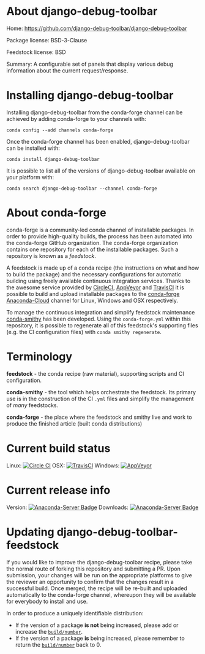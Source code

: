 About django-debug-toolbar
==========================

Home: https://github.com/django-debug-toolbar/django-debug-toolbar

Package license: BSD-3-Clause

Feedstock license: BSD

Summary: A configurable set of panels that display various debug information about the current request/response.



Installing django-debug-toolbar
===============================

Installing django-debug-toolbar from the conda-forge channel can be achieved by adding conda-forge to your channels with:

```
conda config --add channels conda-forge
```

Once the conda-forge channel has been enabled, django-debug-toolbar can be installed with:

```
conda install django-debug-toolbar
```

It is possible to list all of the versions of django-debug-toolbar available on your platform with:

```
conda search django-debug-toolbar --channel conda-forge
```


About conda-forge
=================

conda-forge is a community-led conda channel of installable packages.
In order to provide high-quality builds, the process has been automated into the
conda-forge GitHub organization. The conda-forge organization contains one repository 
for each of the installable packages. Such a repository is known as a *feedstock*.

A feedstock is made up of a conda recipe (the instructions on what and how to build
the package) and the necessary configurations for automatic building using freely
available continuous integration services. Thanks to the awesome service provided by
[CircleCI](https://circleci.com/), [AppVeyor](http://www.appveyor.com/)
and [TravisCI](https://travis-ci.org/) it is possible to build and upload installable
packages to the [conda-forge](https://anaconda.org/conda-forge)
[Anaconda-Cloud](http://docs.anaconda.org/) channel for Linux, Windows and OSX respectively.

To manage the continuous integration and simplify feedstock maintenance
[conda-smithy](http://github.com/conda-forge/conda-smithy) has been developed.
Using the ``conda-forge.yml`` within this repository, it is possible to regenerate all of
this feedstock's supporting files (e.g. the CI configuration files) with ``conda smithy regenerate``.


Terminology
===========

**feedstock** - the conda recipe (raw material), supporting scripts and CI configuration.

**conda-smithy** - the tool which helps orchestrate the feedstock.
                   Its primary use is in the construction of the CI ``.yml`` files
                   and simplify the management of *many* feedstocks.

**conda-forge** - the place where the feedstock and smithy live and work to
                  produce the finished article (built conda distributions)

Current build status
====================
Linux: [![Circle CI](https://circleci.com/gh/conda-forge/django-debug-toolbar-feedstock.svg?style=svg)](https://circleci.com/gh/conda-forge/django-debug-toolbar-feedstock)
OSX: [![TravisCI](https://travis-ci.org/conda-forge/django-debug-toolbar-feedstock.svg?branch=master)](https://travis-ci.org/conda-forge/django-debug-toolbar-feedstock) 
Windows: [![AppVeyor](https://ci.appveyor.com/api/projects/status/github/conda-forge/django-debug-toolbar-feedstock?svg=True)](https://ci.appveyor.com/project/conda-forge/django-debug-toolbar-feedstock/branch/master)

Current release info
====================
Version: [![Anaconda-Server Badge](https://anaconda.org/conda-forge/django-debug-toolbar/badges/version.svg)](https://anaconda.org/conda-forge/django-debug-toolbar)
Downloads: [![Anaconda-Server Badge](https://anaconda.org/conda-forge/django-debug-toolbar/badges/downloads.svg)](https://anaconda.org/conda-forge/django-debug-toolbar)


Updating django-debug-toolbar-feedstock
=======================================

If you would like to improve the django-debug-toolbar recipe, please take the normal
route of forking this repository and submitting a PR. Upon submission, your changes will
be run on the appropriate platforms to give the reviewer an opportunity to confirm that the
changes result in a successful build. Once merged, the recipe will be re-built and uploaded
automatically to the conda-forge channel, whereupon they will be available for everybody to
install and use.

In order to produce a uniquely identifiable distribution:
 * If the version of a package **is not** being increased, please add or increase
   the [``build/number``](http://conda.pydata.org/docs/building/meta-yaml.html#build-number-and-string). 
 * If the version of a package **is** being increased, please remember to return
   the [``build/number``](http://conda.pydata.org/docs/building/meta-yaml.html#build-number-and-string)
   back to 0.
